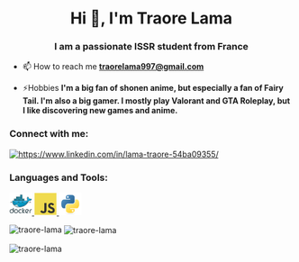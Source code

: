 <h1 align="center">Hi 👋, I'm Traore Lama</h1>
<h3 align="center">I am a passionate ISSR student from France</h3>

- 📫 How to reach me **traorelama997@gmail.com**

- ⚡Hobbies **I'm a big fan of shonen anime, but especially a fan of Fairy Tail. I'm also a big gamer. I mostly play Valorant and GTA Roleplay, but I like discovering new games and anime.**

<h3 align="left">Connect with me:</h3>
<p align="left">
<a href="https://linkedin.com/in/https://www.linkedin.com/in/lama-traore-54ba09355/" target="blank"><img align="center" src="https://raw.githubusercontent.com/rahuldkjain/github-profile-readme-generator/master/src/images/icons/Social/linked-in-alt.svg" alt="https://www.linkedin.com/in/lama-traore-54ba09355/" height="30" width="40" /></a>
</p>

<h3 align="left">Languages and Tools:</h3>
<p align="left"> <a href="https://www.docker.com/" target="_blank" rel="noreferrer"> <img src="https://raw.githubusercontent.com/devicons/devicon/master/icons/docker/docker-original-wordmark.svg" alt="docker" width="40" height="40"/> </a> <a href="https://developer.mozilla.org/en-US/docs/Web/JavaScript" target="_blank" rel="noreferrer"> <img src="https://raw.githubusercontent.com/devicons/devicon/master/icons/javascript/javascript-original.svg" alt="javascript" width="40" height="40"/> </a> <a href="https://www.python.org" target="_blank" rel="noreferrer"> <img src="https://raw.githubusercontent.com/devicons/devicon/master/icons/python/python-original.svg" alt="python" width="40" height="40"/> </a> </p>

<p><img align="left" src="https://github-readme-stats.vercel.app/api/top-langs?username=traore-lama&show_icons=true&locale=en&layout=compact" alt="traore-lama" /></p>

<p>&nbsp;<img align="center" src="https://github-readme-stats.vercel.app/api?username=traore-lama&show_icons=true&locale=en" alt="traore-lama" /></p>

<p><img align="center" src="https://github-readme-streak-stats.herokuapp.com/?user=traore-lama&" alt="traore-lama" /></p>
